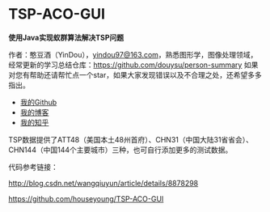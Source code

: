 # TSP-ACO-GUI
**使用Java实现蚁群算法解决TSP问题**

作者：憨豆酒（YinDou），yindou97@163.com，熟悉图形学，图像处理领域，经常更新的学习总结仓库：<https://github.com/douysu/person-summary> 如果对您有帮助还请帮忙点一个star，如果大家发现错误以及不合理之处，还希望多多指出。

- [我的Github](https://github.com/douysu)
- [我的博客](https://blog.csdn.net/ModestBean)
- [我的知乎](https://zhuanlan.zhihu.com/c_1218472587279433728)


TSP数据提供了ATT48（美国本土48州首府）、CHN31（中国大陆31省省会）、CHN144（中国144个主要城市）三种，也可自行添加更多的测试数据。

代码参考链接：

 http://blog.csdn.net/wangqiuyun/article/details/8878298 
 
 https://github.com/houseyoung/TSP-ACO-GUI 


